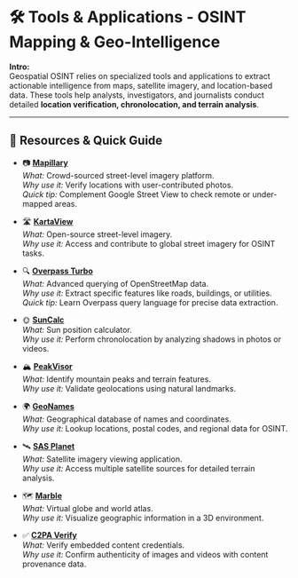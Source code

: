 # 🛠️ Tools & Applications - OSINT Mapping & Geo-Intelligence 

**Intro:**  
Geospatial OSINT relies on specialized tools and applications to extract actionable intelligence from maps, satellite imagery, and location-based data. These tools help analysts, investigators, and journalists conduct detailed **location verification, chronolocation, and terrain analysis**.

---

## 🔗 Resources & Quick Guide

- 📷 **[Mapillary](https://www.mapillary.com/app)**  
  *What:* Crowd-sourced street-level imagery platform.  
  *Why use it:* Verify locations with user-contributed photos.  
  *Quick tip:* Complement Google Street View to check remote or under-mapped areas.

- 🛣️ **[KartaView](https://kartaview.org/)**  
  *What:* Open-source street-level imagery.  
  *Why use it:* Access and contribute to global street imagery for OSINT tasks.  

- 🔍 **[Overpass Turbo](https://overpass-turbo.eu/)**  
  *What:* Advanced querying of OpenStreetMap data.  
  *Why use it:* Extract specific features like roads, buildings, or utilities.  
  *Quick tip:* Learn Overpass query language for precise data extraction.

- 🌞 **[SunCalc](https://www.suncalc.org/)**  
  *What:* Sun position calculator.  
  *Why use it:* Perform chronolocation by analyzing shadows in photos or videos.  

- 🏔️ **[PeakVisor](https://peakvisor.com/)**  
  *What:* Identify mountain peaks and terrain features.  
  *Why use it:* Validate geolocations using natural landmarks.  

- 🌍 **[GeoNames](https://www.geonames.org/)**  
  *What:* Geographical database of names and coordinates.  
  *Why use it:* Lookup locations, postal codes, and regional data for OSINT.  

- 🛰️ **[SAS Planet](https://www.sasgis.org/sasplaneta/)**  
  *What:* Satellite imagery viewing application.  
  *Why use it:* Access multiple satellite sources for detailed terrain analysis.  

- 🗺️ **[Marble](https://marble.kde.org/)**  
  *What:* Virtual globe and world atlas.  
  *Why use it:* Visualize geographic information in a 3D environment.  

- ✅ **[C2PA Verify](https://verify.contentauthenticity.org/)**  
  *What:* Verify embedded content credentials.  
  *Why use it:* Confirm authenticity of images and videos with content provenance data.
